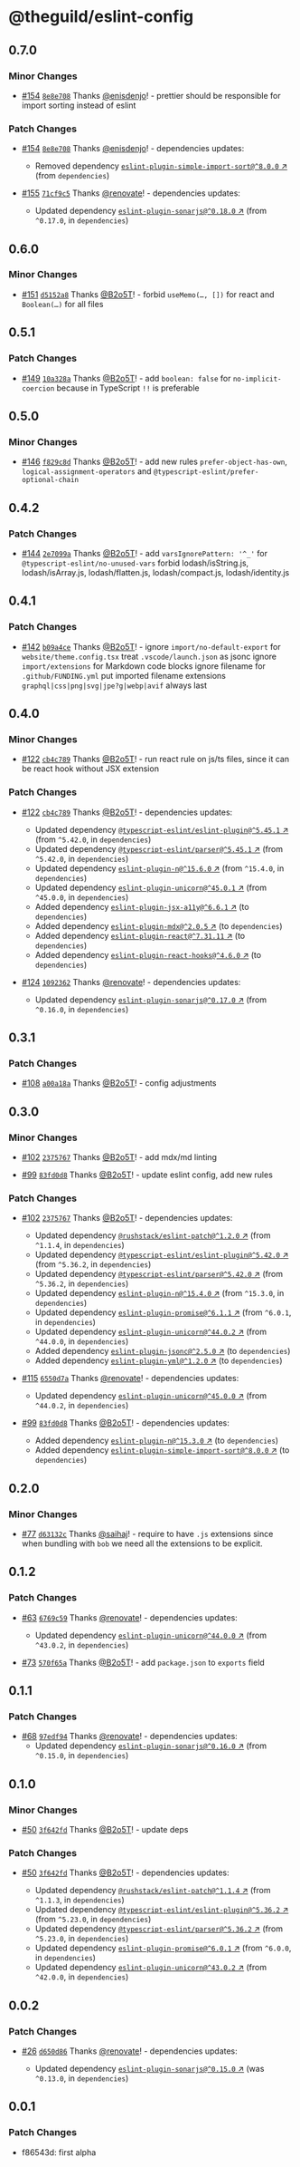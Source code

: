 # @theguild/eslint-config

## 0.7.0

### Minor Changes

- [#154](https://github.com/the-guild-org/shared-config/pull/154)
  [`8e8e708`](https://github.com/the-guild-org/shared-config/commit/8e8e70847a71de1e5395c1b5a7211a910328daf0)
  Thanks [@enisdenjo](https://github.com/enisdenjo)! - prettier should be responsible for import
  sorting instead of eslint

### Patch Changes

- [#154](https://github.com/the-guild-org/shared-config/pull/154)
  [`8e8e708`](https://github.com/the-guild-org/shared-config/commit/8e8e70847a71de1e5395c1b5a7211a910328daf0)
  Thanks [@enisdenjo](https://github.com/enisdenjo)! - dependencies updates:

  - Removed dependency
    [`eslint-plugin-simple-import-sort@^8.0.0` ↗︎](https://www.npmjs.com/package/eslint-plugin-simple-import-sort/v/8.0.0)
    (from `dependencies`)

- [#155](https://github.com/the-guild-org/shared-config/pull/155)
  [`71cf9c5`](https://github.com/the-guild-org/shared-config/commit/71cf9c5b7475a72a8901d22cae67d85841cfb490)
  Thanks [@renovate](https://github.com/apps/renovate)! - dependencies updates:
  - Updated dependency
    [`eslint-plugin-sonarjs@^0.18.0` ↗︎](https://www.npmjs.com/package/eslint-plugin-sonarjs/v/0.18.0)
    (from `^0.17.0`, in `dependencies`)

## 0.6.0

### Minor Changes

- [#151](https://github.com/the-guild-org/shared-config/pull/151)
  [`d5152a8`](https://github.com/the-guild-org/shared-config/commit/d5152a88d1e74769b2cdff580f1107a60a6faaa0)
  Thanks [@B2o5T](https://github.com/B2o5T)! - forbid `useMemo(…, [])` for react and `Boolean(…)`
  for all files

## 0.5.1

### Patch Changes

- [#149](https://github.com/the-guild-org/shared-config/pull/149)
  [`10a328a`](https://github.com/the-guild-org/shared-config/commit/10a328a6042a68bee44594d7089d51111eda322b)
  Thanks [@B2o5T](https://github.com/B2o5T)! - add `boolean: false` for `no-implicit-coercion`
  because in TypeScript `!!` is preferable

## 0.5.0

### Minor Changes

- [#146](https://github.com/the-guild-org/shared-config/pull/146)
  [`f829c8d`](https://github.com/the-guild-org/shared-config/commit/f829c8d285499c9bb7df7818d22570ead7112ad6)
  Thanks [@B2o5T](https://github.com/B2o5T)! - add new rules `prefer-object-has-own`,
  `logical-assignment-operators` and `@typescript-eslint/prefer-optional-chain`

## 0.4.2

### Patch Changes

- [#144](https://github.com/the-guild-org/shared-config/pull/144)
  [`2e7099a`](https://github.com/the-guild-org/shared-config/commit/2e7099a27f74c1f9bacf38e2488b1fc547b7eaed)
  Thanks [@B2o5T](https://github.com/B2o5T)! - add `varsIgnorePattern: '^_'` for
  `@typescript-eslint/no-unused-vars` forbid lodash/isString.js, lodash/isArray.js,
  lodash/flatten.js, lodash/compact.js, lodash/identity.js

## 0.4.1

### Patch Changes

- [#142](https://github.com/the-guild-org/shared-config/pull/142)
  [`b09a4ce`](https://github.com/the-guild-org/shared-config/commit/b09a4cef20c7aab5af3267803fdad323814717fe)
  Thanks [@B2o5T](https://github.com/B2o5T)! - ignore `import/no-default-export` for
  `website/theme.config.tsx` treat `.vscode/launch.json` as jsonc ignore `import/extensions` for
  Markdown code blocks ignore filename for `.github/FUNDING.yml` put imported filename extensions
  `graphql|css|png|svg|jpe?g|webp|avif` always last

## 0.4.0

### Minor Changes

- [#122](https://github.com/the-guild-org/shared-config/pull/122)
  [`cb4c789`](https://github.com/the-guild-org/shared-config/commit/cb4c789053e52d4af6e210fb9c6bed9c710988f2)
  Thanks [@B2o5T](https://github.com/B2o5T)! - run react rule on js/ts files, since it can be react
  hook without JSX extension

### Patch Changes

- [#122](https://github.com/the-guild-org/shared-config/pull/122)
  [`cb4c789`](https://github.com/the-guild-org/shared-config/commit/cb4c789053e52d4af6e210fb9c6bed9c710988f2)
  Thanks [@B2o5T](https://github.com/B2o5T)! - dependencies updates:

  - Updated dependency
    [`@typescript-eslint/eslint-plugin@^5.45.1` ↗︎](https://www.npmjs.com/package/@typescript-eslint/eslint-plugin/v/5.45.1)
    (from `^5.42.0`, in `dependencies`)
  - Updated dependency
    [`@typescript-eslint/parser@^5.45.1` ↗︎](https://www.npmjs.com/package/@typescript-eslint/parser/v/5.45.1)
    (from `^5.42.0`, in `dependencies`)
  - Updated dependency
    [`eslint-plugin-n@^15.6.0` ↗︎](https://www.npmjs.com/package/eslint-plugin-n/v/15.6.0) (from
    `^15.4.0`, in `dependencies`)
  - Updated dependency
    [`eslint-plugin-unicorn@^45.0.1` ↗︎](https://www.npmjs.com/package/eslint-plugin-unicorn/v/45.0.1)
    (from `^45.0.0`, in `dependencies`)
  - Added dependency
    [`eslint-plugin-jsx-a11y@^6.6.1` ↗︎](https://www.npmjs.com/package/eslint-plugin-jsx-a11y/v/6.6.1)
    (to `dependencies`)
  - Added dependency
    [`eslint-plugin-mdx@^2.0.5` ↗︎](https://www.npmjs.com/package/eslint-plugin-mdx/v/2.0.5) (to
    `dependencies`)
  - Added dependency
    [`eslint-plugin-react@^7.31.11` ↗︎](https://www.npmjs.com/package/eslint-plugin-react/v/7.31.11)
    (to `dependencies`)
  - Added dependency
    [`eslint-plugin-react-hooks@^4.6.0` ↗︎](https://www.npmjs.com/package/eslint-plugin-react-hooks/v/4.6.0)
    (to `dependencies`)

- [#124](https://github.com/the-guild-org/shared-config/pull/124)
  [`1092362`](https://github.com/the-guild-org/shared-config/commit/1092362499a1462da764d65341b9cc7cc3208b62)
  Thanks [@renovate](https://github.com/apps/renovate)! - dependencies updates:
  - Updated dependency
    [`eslint-plugin-sonarjs@^0.17.0` ↗︎](https://www.npmjs.com/package/eslint-plugin-sonarjs/v/0.17.0)
    (from `^0.16.0`, in `dependencies`)

## 0.3.1

### Patch Changes

- [#108](https://github.com/the-guild-org/shared-config/pull/108)
  [`a00a18a`](https://github.com/the-guild-org/shared-config/commit/a00a18ad8af6c988b79208bc6ebc05dd28fd373a)
  Thanks [@B2o5T](https://github.com/B2o5T)! - config adjustments

## 0.3.0

### Minor Changes

- [#102](https://github.com/the-guild-org/shared-config/pull/102)
  [`2375767`](https://github.com/the-guild-org/shared-config/commit/237576757b30002fc190f5b0ef397b76443c2fff)
  Thanks [@B2o5T](https://github.com/B2o5T)! - add mdx/md linting

- [#99](https://github.com/the-guild-org/shared-config/pull/99)
  [`83fd0d8`](https://github.com/the-guild-org/shared-config/commit/83fd0d8636ea2975ead28fa2991e0d72f0d666f2)
  Thanks [@B2o5T](https://github.com/B2o5T)! - update eslint config, add new rules

### Patch Changes

- [#102](https://github.com/the-guild-org/shared-config/pull/102)
  [`2375767`](https://github.com/the-guild-org/shared-config/commit/237576757b30002fc190f5b0ef397b76443c2fff)
  Thanks [@B2o5T](https://github.com/B2o5T)! - dependencies updates:

  - Updated dependency
    [`@rushstack/eslint-patch@^1.2.0` ↗︎](https://www.npmjs.com/package/@rushstack/eslint-patch/v/1.2.0)
    (from `^1.1.4`, in `dependencies`)
  - Updated dependency
    [`@typescript-eslint/eslint-plugin@^5.42.0` ↗︎](https://www.npmjs.com/package/@typescript-eslint/eslint-plugin/v/5.42.0)
    (from `^5.36.2`, in `dependencies`)
  - Updated dependency
    [`@typescript-eslint/parser@^5.42.0` ↗︎](https://www.npmjs.com/package/@typescript-eslint/parser/v/5.42.0)
    (from `^5.36.2`, in `dependencies`)
  - Updated dependency
    [`eslint-plugin-n@^15.4.0` ↗︎](https://www.npmjs.com/package/eslint-plugin-n/v/15.4.0) (from
    `^15.3.0`, in `dependencies`)
  - Updated dependency
    [`eslint-plugin-promise@^6.1.1` ↗︎](https://www.npmjs.com/package/eslint-plugin-promise/v/6.1.1)
    (from `^6.0.1`, in `dependencies`)
  - Updated dependency
    [`eslint-plugin-unicorn@^44.0.2` ↗︎](https://www.npmjs.com/package/eslint-plugin-unicorn/v/44.0.2)
    (from `^44.0.0`, in `dependencies`)
  - Added dependency
    [`eslint-plugin-jsonc@^2.5.0` ↗︎](https://www.npmjs.com/package/eslint-plugin-jsonc/v/2.5.0) (to
    `dependencies`)
  - Added dependency
    [`eslint-plugin-yml@^1.2.0` ↗︎](https://www.npmjs.com/package/eslint-plugin-yml/v/1.2.0) (to
    `dependencies`)

- [#115](https://github.com/the-guild-org/shared-config/pull/115)
  [`6550d7a`](https://github.com/the-guild-org/shared-config/commit/6550d7a98dce7bb5cd1d7137800ec75c91954a3e)
  Thanks [@renovate](https://github.com/apps/renovate)! - dependencies updates:

  - Updated dependency
    [`eslint-plugin-unicorn@^45.0.0` ↗︎](https://www.npmjs.com/package/eslint-plugin-unicorn/v/45.0.0)
    (from `^44.0.2`, in `dependencies`)

- [#99](https://github.com/the-guild-org/shared-config/pull/99)
  [`83fd0d8`](https://github.com/the-guild-org/shared-config/commit/83fd0d8636ea2975ead28fa2991e0d72f0d666f2)
  Thanks [@B2o5T](https://github.com/B2o5T)! - dependencies updates:

  - Added dependency
    [`eslint-plugin-n@^15.3.0` ↗︎](https://www.npmjs.com/package/eslint-plugin-n/v/15.3.0) (to
    `dependencies`)
  - Added dependency
    [`eslint-plugin-simple-import-sort@^8.0.0` ↗︎](https://www.npmjs.com/package/eslint-plugin-simple-import-sort/v/8.0.0)
    (to `dependencies`)

## 0.2.0

### Minor Changes

- [#77](https://github.com/the-guild-org/shared-config/pull/77)
  [`d63132c`](https://github.com/the-guild-org/shared-config/commit/d63132c099aab495caa67b3050557b42a5f1b938)
  Thanks [@saihaj](https://github.com/saihaj)! - require to have `.js` extensions since when
  bundling with `bob` we need all the extensions to be explicit.

## 0.1.2

### Patch Changes

- [#63](https://github.com/the-guild-org/shared-config/pull/63)
  [`6769c59`](https://github.com/the-guild-org/shared-config/commit/6769c596bf13bd1314a4fc12e2dd105de5c82f55)
  Thanks [@renovate](https://github.com/apps/renovate)! - dependencies updates:

  - Updated dependency
    [`eslint-plugin-unicorn@^44.0.0` ↗︎](https://www.npmjs.com/package/eslint-plugin-unicorn/v/44.0.0)
    (from `^43.0.2`, in `dependencies`)

- [#73](https://github.com/the-guild-org/shared-config/pull/73)
  [`570f65a`](https://github.com/the-guild-org/shared-config/commit/570f65a26e22049abc1a5a27c7f3ccb5f39d8e7a)
  Thanks [@B2o5T](https://github.com/B2o5T)! - add `package.json` to `exports` field

## 0.1.1

### Patch Changes

- [#68](https://github.com/the-guild-org/shared-config/pull/68)
  [`97edf94`](https://github.com/the-guild-org/shared-config/commit/97edf94a4b5d77dee80381fe5395d96f5c6db13d)
  Thanks [@renovate](https://github.com/apps/renovate)! - dependencies updates:
  - Updated dependency
    [`eslint-plugin-sonarjs@^0.16.0` ↗︎](https://www.npmjs.com/package/eslint-plugin-sonarjs/v/0.16.0)
    (from `^0.15.0`, in `dependencies`)

## 0.1.0

### Minor Changes

- [#50](https://github.com/the-guild-org/shared-config/pull/50)
  [`3f642fd`](https://github.com/the-guild-org/shared-config/commit/3f642fd029f946fe3013066b6c1545507ffbeba5)
  Thanks [@B2o5T](https://github.com/B2o5T)! - update deps

### Patch Changes

- [#50](https://github.com/the-guild-org/shared-config/pull/50)
  [`3f642fd`](https://github.com/the-guild-org/shared-config/commit/3f642fd029f946fe3013066b6c1545507ffbeba5)
  Thanks [@B2o5T](https://github.com/B2o5T)! - dependencies updates:

  - Updated dependency
    [`@rushstack/eslint-patch@^1.1.4` ↗︎](https://www.npmjs.com/package/@rushstack/eslint-patch/v/null)
    (from `^1.1.3`, in `dependencies`)
  - Updated dependency
    [`@typescript-eslint/eslint-plugin@^5.36.2` ↗︎](https://www.npmjs.com/package/@typescript-eslint/eslint-plugin/v/null)
    (from `^5.23.0`, in `dependencies`)
  - Updated dependency
    [`@typescript-eslint/parser@^5.36.2` ↗︎](https://www.npmjs.com/package/@typescript-eslint/parser/v/null)
    (from `^5.23.0`, in `dependencies`)
  - Updated dependency
    [`eslint-plugin-promise@^6.0.1` ↗︎](https://www.npmjs.com/package/eslint-plugin-promise/v/null)
    (from `^6.0.0`, in `dependencies`)
  - Updated dependency
    [`eslint-plugin-unicorn@^43.0.2` ↗︎](https://www.npmjs.com/package/eslint-plugin-unicorn/v/null)
    (from `^42.0.0`, in `dependencies`)

## 0.0.2

### Patch Changes

- [#26](https://github.com/the-guild-org/shared-config/pull/26)
  [`d650d86`](https://github.com/the-guild-org/shared-config/commit/d650d86fe164f52b17a0486ab8fcf721b205235e)
  Thanks [@renovate](https://github.com/apps/renovate)! - dependencies updates:

  - Updated dependency
    [`eslint-plugin-sonarjs@^0.15.0` ↗︎](https://www.npmjs.com/package/eslint-plugin-sonarjs/v/^0.15.0)
    (was `^0.13.0`, in `dependencies`)

## 0.0.1

### Patch Changes

- f86543d: first alpha
